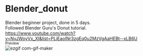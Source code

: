 # Blender_donut  
Blender beginner project, done in 5 days.  
Followed Blender Guru's Donut tutorial.  
https://www.youtube.com/watch?v=NyJWoyVx_XI&list=PLjEaoINr3zgEq0u2MzVgAaHEBt--xLB6U  
<sub>Preview</sub>  
![ezgif com-gif-maker](https://user-images.githubusercontent.com/60554820/119236712-832a9e80-bafe-11eb-84c6-4b3e9fb90670.gif)
